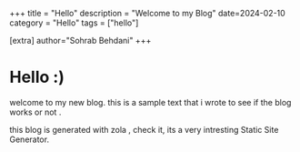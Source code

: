 +++
title = "Hello"
description = "Welcome to my Blog"
date=2024-02-10
category = "Hello"
tags = ["hello"]

[extra]
author="Sohrab Behdani"
+++


# Hello :)

welcome to my new blog. this is a sample text that i wrote to see if the blog works or not .

this blog is generated with zola , check it, its a very intresting Static Site Generator.
